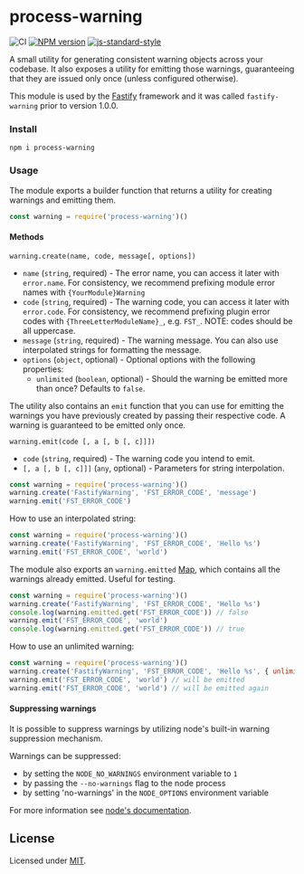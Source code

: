 # process-warning

![CI](https://github.com/fastify/process-warning/workflows/CI/badge.svg)
[![NPM version](https://img.shields.io/npm/v/process-warning.svg?style=flat)](https://www.npmjs.com/package/process-warning)
[![js-standard-style](https://img.shields.io/badge/code%20style-standard-brightgreen.svg?style=flat)](https://standardjs.com/)

A small utility for generating consistent warning objects across your codebase.
It also exposes a utility for emitting those warnings, guaranteeing that they are issued only once (unless configured otherwise).

This module is used by the [Fastify](https://fastify.io) framework and it was called `fastify-warning` prior to version 1.0.0.

### Install

```
npm i process-warning
```

### Usage

The module exports a builder function that returns a utility for creating warnings and emitting them.

```js
const warning = require('process-warning')()
```

#### Methods

```
warning.create(name, code, message[, options])
```

- `name` (`string`, required) - The error name, you can access it later with `error.name`. For consistency, we recommend prefixing module error names with `{YourModule}Warning`
- `code` (`string`, required) - The warning code, you can access it later with `error.code`. For consistency, we recommend prefixing plugin error codes with `{ThreeLetterModuleName}_`, e.g. `FST_`. NOTE: codes should be all uppercase.
- `message` (`string`, required) - The warning message. You can also use interpolated strings for formatting the message.
- `options` (`object`, optional) - Optional options with the following properties:
  - `unlimited` (`boolean`, optional) - Should the warning be emitted more than once? Defaults to `false`.

The utility also contains an `emit` function that you can use for emitting the warnings you have previously created by passing their respective code. A warning is guaranteed to be emitted only once.

```
warning.emit(code [, a [, b [, c]]])
```

- `code` (`string`, required) - The warning code you intend to emit.
- `[, a [, b [, c]]]` (`any`, optional) - Parameters for string interpolation.

```js
const warning = require('process-warning')()
warning.create('FastifyWarning', 'FST_ERROR_CODE', 'message')
warning.emit('FST_ERROR_CODE')
```

How to use an interpolated string:
```js
const warning = require('process-warning')()
warning.create('FastifyWarning', 'FST_ERROR_CODE', 'Hello %s')
warning.emit('FST_ERROR_CODE', 'world')
```

The module also exports an `warning.emitted` [Map](https://developer.mozilla.org/it/docs/Web/JavaScript/Reference/Global_Objects/Map), which contains all the warnings already emitted. Useful for testing.
```js
const warning = require('process-warning')()
warning.create('FastifyWarning', 'FST_ERROR_CODE', 'Hello %s')
console.log(warning.emitted.get('FST_ERROR_CODE')) // false
warning.emit('FST_ERROR_CODE', 'world')
console.log(warning.emitted.get('FST_ERROR_CODE')) // true
```

How to use an unlimited warning:
```js
const warning = require('process-warning')()
warning.create('FastifyWarning', 'FST_ERROR_CODE', 'Hello %s', { unlimited: true })
warning.emit('FST_ERROR_CODE', 'world') // will be emitted
warning.emit('FST_ERROR_CODE', 'world') // will be emitted again
```

#### Suppressing warnings

It is possible to suppress warnings by utilizing node's built-in warning suppression mechanism.

Warnings can be suppressed:

- by setting the `NODE_NO_WARNINGS` environment variable to `1`
- by passing the `--no-warnings` flag to the node process
- by setting 'no-warnings' in the `NODE_OPTIONS` environment variable

For more information see [node's documentation](https://nodejs.org/api/cli.html).

## License

Licensed under [MIT](./LICENSE).

